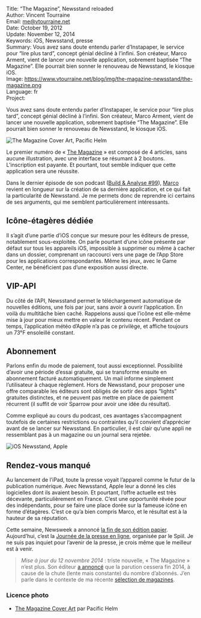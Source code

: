 Title:    “The Magazine”, Newsstand reloaded  
Author:   Vincent Tourraine  
Email:    me@vtourraine.net  
Date:     October 19, 2012  
Update:   November 12, 2014  
Keywords: iOS, Newsstand, presse  
Summary:  Vous avez sans doute entendu parler d’Instapaper, le service pour “lire plus tard”, concept génial décliné à l’infini. Son créateur, Marco Arment, vient de lancer une nouvelle application, sobrement baptisée “The Magazine”. Elle pourrait bien sonner le renouveau de Newsstand, le kiosque iOS.  
Image:    https://www.vtourraine.net/blog/img/the-magazine-newsstand/the-magazine.png  
Language: fr  
Project:  

Vous avez sans doute entendu parler d’Instapaper, le service pour “lire plus tard”, concept génial décliné à l’infini. Son créateur, Marco Arment, vient de lancer une nouvelle application, sobrement baptisée “The Magazine”. Elle pourrait bien sonner le renouveau de Newsstand, le kiosque iOS.

![The Magazine Cover Art, Pacific Helm][The Magazine Covers]

Le premier numéro de « [The Magazine](http://the-magazine.org) » est composé de 4 articles, sans aucune illustration, avec une interface se résumant à 2 boutons. L’inscription est payante. Et pourtant, tout semble indiquer que cette application sera une réussite.

Dans le dernier épisode de son podcast ([Build & Analyse #99](http://5by5.tv/buildanalyze/99)), [Marco](http://www.marco.org) revient en longueur sur la création de sa dernière application, et ce qui fait la particularité de Newsstand. Je me permets donc de reprendre ici certains de ses arguments, qui me semblent particulièrement intéressants.


## Icône-étagères dédiée

Il s’agit d’une partie d’iOS conçue sur mesure pour les éditeurs de presse, notablement sous-exploitée. On parle pourtant d’une icône présente par défaut sur tous les appareils iOS, impossible à supprimer ou même à cacher dans un dossier, comprenant un raccourci vers une page de l’App Store pour les applications correspondantes. Même les jeux, avec le Game Center, ne bénéficient pas d’une exposition aussi directe.


## VIP-API

Du côté de l’API, Newsstand permet le téléchargement automatique de nouvelles éditions, une fois par jour, sans avoir à ouvrir l’application. En voilà du multitâche bien caché. Rappelons aussi que l’icône est elle-même mise à jour pour mieux mettre en valeur le contenu récent. Pendant ce temps, l’application météo d’Apple n’a pas ce privilège, et affiche toujours un 73°F ensoleillé constant.


## Abonnement

Parlons enfin du mode de paiement, tout aussi exceptionnel. Possibilité d’avoir une période d’essai gratuite, qui se transforme ensuite en abonnement facturé automatiquement. Un mail informe simplement l’utilisateur à chaque règlement. Hors de Newsstand, pour proposer une offre comparable les éditeurs sont obligés de sortir des apps “lights” gratuites distinctes, et ne peuvent pas mettre en place de paiement récurrent (il suffit de voir Sparrow pour avoir une idée du résultat).

Comme expliqué au cours du podcast, ces avantages s’accompagnent toutefois de certaines restrictions ou contraintes qu’il convient d’apprécier avant de se lancer sur Newsstand. En particulier, il est clair qu‘une appli ne ressemblant pas à un magazine ou un journal sera rejetée.

![iOS Newsstand, Apple][Newsstand]


## Rendez-vous manqué

Au lancement de l’iPad, toute la presse voyait l’appareil comme le futur de la publication numérique. Avec Newsstand, Apple leur a donné les clés logicielles dont ils avaient besoin. Et pourtant, l’offre actuelle est très décevante, particulièrement en France. C’est une opportunité rêvée pour des indépendants, pour se faire une place dorée sur la fameuse icône en forme d’étagères. C’est ce qu’a bien compris Marco, et le résultat est à la hauteur de sa réputation.

Cette semaine, Newsweek a annoncé [la fin de son édition papier](http://www.theverge.com/2012/10/18/3520544/newsweek-all-digital-publication). Aujourd’hui, c’est la [Journée de la presse en ligne](http://www.spiil.org/20121018/suivez-direct-journee-de-presse-ligne-spiil), organisée par le Spiil. Je ne suis pas inquiet pour l’avenir de la presse, je crois même que le meilleur est à venir. 


> *Mise à jour du 12 novembre 2014* : triste nouvelle, « The Magazine » n’est plus. Son éditeur [a annoncé](http://glog.glennf.com/blog/2014/10/8/the-magazine-is-making-a-book-again-and-shutting-down-what) que la parution cessera fin 2014, à cause de la chute (lente mais constante) du nombre d’abonnés. J’en parle dans le contexte de ma récente [sélection de magazines](/blog/selection-magazines).


### Licence photo

- [The Magazine Cover Art](http://dribbble.com/shots/766068-The-Magazine-Cover-Art) par Pacific Helm


[The Magazine Covers]: /blog/img/the-magazine-newsstand/the-magazine.png
[Newsstand]: /blog/img/the-magazine-newsstand/newstand-iPad.jpg
